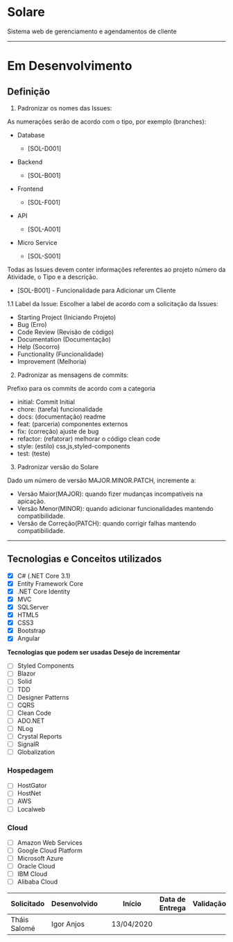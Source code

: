 # Solare
Sistema web de gerenciamento e agendamentos de cliente 
___

# Em Desenvolvimento

## Definição
1. Padronizar os nomes das Issues:

As numerações serão de acordo com o tipo, por exemplo (branches):
- Database
    * [SOL-D001]
- Backend
    * [SOL-B001]
    
- Frontend
    * [SOL-F001]
    
- API
    * [SOL-A001]
    
- Micro Service
    * [SOL-S001]
    
Todas as Issues devem conter informações referentes ao projeto número da Atividade, o Tipo e a descrição.

- [SOL-B001] - Funcionalidade para Adicionar um Cliente

1.1 Label da Issue:
Escolher a label de acordo com a solicitação da Issues:

- Starting Project (Iniciando Projeto)
- Bug (Erro)
- Code Review (Revisão de código)
- Documentation (Documentação)
- Help (Socorro)
- Functionality (Funcionalidade)
- Improvement (Melhoria)

2. Padronizar as mensagens de commits:

Prefixo para os commits de acordo com a categoria
    
- initial: Commit Initial
- chore: (tarefa) funcionalidade
- docs: (documentação) readme
- feat: (parceria) componentes externos
- fix: (correção) ajuste de bug
- refactor: (refatorar) melhorar o código clean code
- style: (estilo) css,js,styled-components
- test: (teste)

3. Padronizar versão do Solare

Dado um número de versão MAJOR.MINOR.PATCH, incremente a:

* Versão Maior(MAJOR): quando fizer mudanças incompatíveis na apicação.
* Versão Menor(MINOR): quando adicionar funcionalidades mantendo compatibilidade.
* Versão de Correção(PATCH): quando corrigir falhas mantendo compatibilidade.
___
## Tecnologias e Conceitos utilizados

- [x] C# (.NET Core 3.1)
- [x] Entity Framework Core
- [x] .NET Core Identity
- [x] MVC
- [x] SQLServer
- [x] HTML5
- [x] CSS3
- [x] Bootstrap
- [x] Angular

**Tecnologias que podem ser usadas**
**Desejo de incrementar**
- [ ] Styled Components
- [ ] Blazor
- [ ] Solid
- [ ] TDD
- [ ] Designer Patterns
- [ ] CQRS
- [ ] Clean Code
- [ ] ADO.NET
- [ ] NLog
- [ ] Crystal Reports
- [ ] SignalR
- [ ] Globalization

### **Hospedagem**
- [ ] HostGator
- [ ] HostNet
- [ ] AWS
- [ ] Localweb

### **Cloud**
- [ ] Amazon Web Services
- [ ] Google Cloud Platform
- [ ] Microsoft Azure
- [ ] Oracle Cloud
- [ ] IBM Cloud
- [ ] Alibaba Cloud

| Solicitado | Desenvolvido | | Início | Data de Entrega | Validação |
| --- | --- | --- | --- | --- | --- |
| Tháis Salomé | Igor Anjos | | 13/04/2020 | | |
